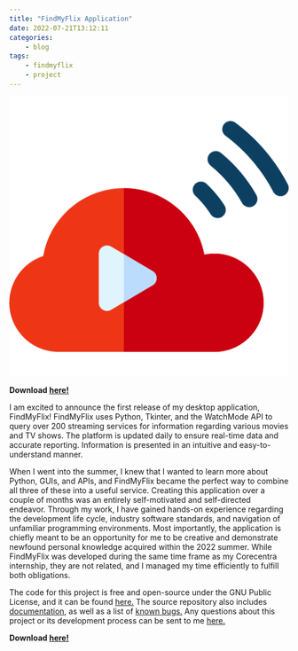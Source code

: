 ```yaml
---
title: "FindMyFlix Application"
date: 2022-07-21T13:12:11
categories:
    - blog
tags:
    - findmyflix
    - project
---
```

<img src="\assets\images\findmyflix.png" alt="FindMyFlix" float="center"><br>

<strong>Download <a href="\files\FindMyFlix.exe" download>here!</a></strong>

I am excited to announce the first release of my desktop application, FindMyFlix! FindMyFlix uses Python, Tkinter, and the WatchMode API to query over 200 streaming services for information regarding various movies and TV shows. The platform is updated daily to ensure real-time data and accurate reporting. Information is presented in an intuitive and easy-to-understand manner.

When I went into the summer, I knew that I wanted to learn more about Python, GUIs, and APIs, and FindMyFlix became the perfect way to combine all three of these into a useful service. Creating this application over a couple of months was an entirely self-motivated and self-directed endeavor. Through my work, I have gained hands-on experience regarding the development life cycle, industry software standards, and navigation of unfamiliar programming environments. Most importantly, the application is chiefly meant to be an opportunity for me to be creative and demonstrate newfound personal knowledge acquired within the 2022 summer. While FindMyFlix was developed during the same time frame as my Corecentra internship, they are not related, and I managed my time efficiently to fulfill both obligations.

The code for this project is free and open-source under the GNU Public License, and it can be found [here.](https://github.com/HardingRyan/FindMyFlix) The source repository also includes [documentation](https://github.com/HardingRyan/FindMyFlix/blob/main/docs/documentation.md), as well as a list of [known bugs.](https://github.com/HardingRyan/FindMyFlix/blob/main/docs/known_bugs.md) Any questions about this project or its development process can be sent to me <a href="mailto:rn.hardingg@utexas.edu">here.</a>

<strong>Download <a href="\files\FindMyFlix.exe" download>here!</a></strong>
